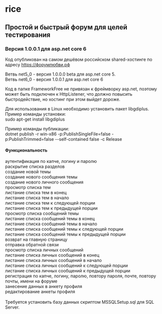 # rice

## Простой и быстрый форум для целей тестирования

### Версия 1.0.0.1 для asp.net core 6

Код опубликован на самом дешёвом российском shared-хостинге по адресу <a href="https://форумлюбви.рф">https://форумлюбви.рф</a>

Ветвь net5_0 - версия 1.0.0.0 beta для asp.net core 5.<br>
Ветвь net6_0 - версия 1.0.0.1 для asp.net core 6<br>

Код в папке FrameworkFree не привязан к фреймворку asp.net, поэтому может быть подключен к HttpListener, что должно повысить быстродействие, но хостинг при этом выйдет дороже.<br>

Для использования в Linux необходимо установить пакет libgdiplus. Пример команды установки:<br>
sudo apt-get install libgdiplus

Пример команды публикации: <br>
dotnet publish -r win-x86 -p:PublishSingleFile=false -p:PublishTrimmed=false --self-contained false -c Release

#### Функциональность 
аутентификация по капче, логину и паролю<br>
раскрытие списка разделов<br>
создание новой темы<br>
создание нового сообщения темы<br>
создание нового личного сообщения<br>
просмотр списка тем<br>
листание списка тем в конец<br>
листание списка тем в начало<br>
листание списка тем к следующей порции<br>
листание списка тем к предыдущей порции<br>
просмотр списка сообщений темы<br>
листание списка сообщений темы в конец<br>
листание списка сообщений темы в начало<br>
листание списка сообщений темы к следующей порции<br>
листание списка сообщений темы к предыдущей порции<br>
возврат на главную страницу<br>
отправка обратной связи<br>
просмотр списка личных сообщений<br>
листание списка личных сообщений в конец<br>
листание списка личных сообщений в начало<br>
листание списка личных сообщений к следующей порции<br>
листание списка личных сообщений к предыдущей порции<br>
регистрация по капче, логину, паролю, повтору пароля, почте, повтору почты, имени на форуме<br>
занесение данных в анкету профиля<br>
редактирование анкеты профиля<br>
<br>
Требуется установить базу данных скриптом MSSQLSetup.sql для SQL Server.
